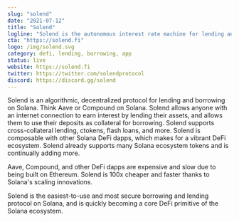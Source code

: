 ```yaml
---
slug: "solend"
date: "2021-07-12"
title: "Solend"
logline: "Solend is the autonomous interest rate machine for lending and borrowing on Solana."
cta: "https://solend.fi"
logo: /img/solend.svg
category: defi, lending, borrowing, app
status: live
website: https://solend.fi
twitter: https://twitter.com/solendprotocol
discord: https://discord.gg/solend
---
```


Solend is an algorithmic, decentralized protocol for lending and borrowing on Solana. Think Aave or Compound on Solana. Solend allows anyone with an internet connection to earn interest by lending their assets, and allows them to use their deposits as collateral for borrowing. Solend supports cross-collateral lending, ctokens, flash loans, and more. Solend is composable with other Solana DeFi dapps, which makes for a vibrant DeFi ecosystem. Solend already supports many Solana ecosystem tokens and is continually adding more.

Aave, Compound, and other DeFi dapps are expensive and slow due to being built on Ethereum. Solend is 100x cheaper and faster thanks to Solana's scaling innovations.

Solend is the easiest-to-use and most secure borrowing and lending protocol on Solana, and is quickly becoming a core DeFi primitive of the Solana ecosystem.

